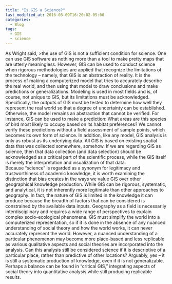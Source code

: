 ```yaml
---
title: "Is GIS a Science?"
last_modified_at: 2016-03-09T16:20:02-05:00
categories:
  - Blog
tags:
  - GIS
  - science
---
```


As Wright said, >the use of GIS is not a sufficient condition for science.
One can use GIS software as nothing more than a tool to make pretty maps that are utterly meaningless. However, GIS can be used to conduct science when rigorous methodologies are applied that recognize the limitations of the technology – namely, that GIS is an abstraction of reality. It is the process of making a computerized model that tries to accurately describe the real world, and then using that model to draw conclusions and make predictions or generalizations. Modeling is used in most fields and is, of course, not unique to GIS, but its limitations must be acknowledged.\
Specifically, the outputs of GIS must be tested to determine how well they represent the real world so that a degree of uncertainty can be established. Otherwise, the model remains an abstraction that cannot be verified. For instance, GIS can be used to make a prediction: What areas are this species of bird most likely to occupy based on its habitat preferences? We cannot verify these predictions without a field assessment of sample points, which becomes its own form of science. In addition, like any model, GIS analysis is only as robust as its underlying data. All GIS is based on existing spatial data that was collected somewhere, somehow. If we are regarding GIS as science, then that data collection (and data selection) should be acknowledged as a critical part of the scientific process, while the GIS itself is merely the interpretation and visualization of that data.\
Because “science” is regarded as a synonym for legitimacy and trustworthiness of academic knowledge, it is worth examining the distinction that bias creates in the ways we value GIS over other geographical knowledge production. While GIS can be rigorous, systematic, and analytical, it is not inherently more legitimate than other approaches to geography. In fact, the nature of GIS is limited in the knowledge it can produce because the breadth of factors that can be considered is constrained by the available data inputs. Geography as a field is necessarily interdisciplinary and requires a wide range of perspectives to explain complex socio-ecological phenomena. GIS must simplify the world into a computerized representation, so if it is done in the absence of any nuanced understanding of social theory and how the world works, it can never accurately represent the world. However, a nuanced understanding of a particular phenomenon may become more place-based and less replicable as various qualitative aspects and social theories are incorporated into the analysis. Can this analysis still be considered science if it is descriptive of a particular place, rather than predictive of other locations? Arguably, yes – it is still a systematic production of knowledge, even if it is not generalizable. Perhaps a balance can be found in “critical GIS,” integrating aspects of social theory into quantitative analysis while still producing replicable results.
